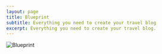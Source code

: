 ```yaml
---
layout: page
title: Blueprint
subtitle: Everything you need to create your travel blog
excerpt: Everything you need to create your travel blog.
---
```


<img src="https://images.unsplash.com/photo-1503387837-b154d5074bd2?ixlib=rb-1.2.1&ixid=MnwxMjA3fDB8MHxwaG90by1wYWdlfHx8fGVufDB8fHx8&auto=format&fit=crop&w=1931&q=80" alt="Blueprint" />
